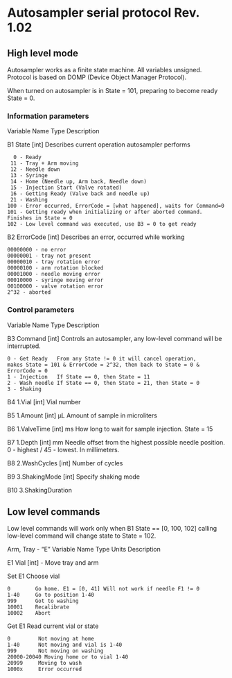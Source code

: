 # Autosampler serial protocol Rev. 1.02

## High level mode

Autosampler works as a finite state machine. All variables unsigned. Protocol is based on DOMP (Device Object Manager Protocol).

When turned on autosampler is in State = 101, preparing to become ready State = 0.

### Information parameters

Variable  Name		 Type		  Description

B1        State		[int]		 Describes current operation autosampler performs
```
  0 - Ready
 11 - Tray + Arm moving
 12 - Needle down
 13 - Syringe 
 14 - Home (Needle up, Arm back, Needle down)
 15 - Injection Start (Valve rotated)
 16 - Getting Ready (Valve back and needle up)
 21 - Washing
100 - Error occurred, ErrorCode = [what happened], waits for Command=0
101 - Getting ready when initializing or after aborted command. Finishes in State = 0
102 - Low level command was executed, use B3 = 0 to get ready
```
B2 ErrorCode		[int]		Describes an error, occurred while working
```
00000000 - no error
00000001 - tray not present
00000010 - tray rotation error
00000100 - arm rotation blocked
00001000 - needle moving error
00010000 - syringe moving error
00100000 - valve rotation error
2^32 - aborted
```

### Control parameters

Variable Name		Type		Description

B3 Command		[int]		Controls an autosampler, any low-level command will be interrupted.
```
0 - Get Ready	From any State != 0 it will cancel operation,
makes State = 101 & ErrorCode = 2^32, then back to State = 0 & ErrorCode = 0
1 - Injection 	If State == 0, then State = 11
2 - Wash needle	If State == 0, then State = 21, then State = 0
3 - Shaking
```

B4 1.Vial		[int]		Vial number

B5 1.Amount		[int] μL		Amount of sample in microliters

B6 1.ValveTime	[int] ms		How long to wait for sample injection. State = 15

B7 1.Depth		[int] mm		Needle offset from the highest possible needle position. 0 - highest / 45 - lowest. In millimeters.

B8 2.WashCycles	[int] 		Number of cycles

B9 3.ShakingMode	[int]		Specify shaking mode

B10 3.ShakingDuration


## Low level commands

Low level commands will work only when B1 State == [0, 100, 102] calling low-level command will change state to State = 102.

Arm, Tray - “E”
Variable	Name				Type	Units	Description

E1		Vial				[int]	-	Move tray and arm

Set E1			Choose vial
```
0        Go home. E1 = [0, 41] Will not work if needle F1 != 0
1-40     Go to position 1-40
999      Got to washing
10001    Recalibrate
10002    Abort
```
Get E1			Read current vial or state
```
0         Not moving at home
1-40      Not moving and vial is 1-40
999       Not moving on washing
20000-20040 Moving home or to vial 1-40
20999     Moving to wash
1000x     Error occurred
```

